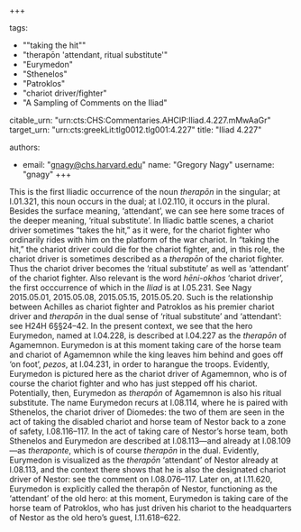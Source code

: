 +++

tags:
- "&quot;taking the hit&quot;"
- "therapōn &#39;attendant, ritual substitute&#39;"
- "Eurymedon"
- "Sthenelos"
- "Patroklos"
- "chariot driver/fighter"
- "A Sampling of Comments on the Iliad"

citable_urn: "urn:cts:CHS:Commentaries.AHCIP:Iliad.4.227.mMwAaGr"
target_urn: "urn:cts:greekLit:tlg0012.tlg001:4.227"
title: "Iliad 4.227"

authors:
- email: "gnagy@chs.harvard.edu"
  name: "Gregory Nagy"
  username: "gnagy"
+++

<p>This is the first Iliadic occurrence of the noun <em>therapōn</em> in the singular; at I.01.321, this noun occurs in the dual; at I.02.110, it occurs in the plural. Besides the surface meaning, ‘attendant’, we can see here some traces of the deeper meaning, ‘ritual substitute’. In Iliadic battle scenes, a chariot driver sometimes “takes the hit,” as it were, for the chariot fighter who ordinarily rides with him on the platform of the war chariot. In “taking the hit,” the chariot driver could die for the chariot fighter, and, in this role, the chariot driver is sometimes described as a <em>therapōn</em> of the chariot fighter. Thus the chariot driver becomes the ‘ritual substitute’ as well as ‘attendant’ of the chariot fighter. Also relevant is the word <em>hēni-okhos</em> ‘chariot driver’, the first occcurrence of which in the <em>Iliad</em> is at I.05.231. See Nagy 2015.05.01, 2015.05.08, 2015.05.15, 2015.05.20. Such is the relationship between Achilles as chariot fighter and Patroklos as his premier chariot driver and <em>therapōn</em> in the dual sense of ‘ritual substitute’ and ‘attendant’: see H24H 6§§24–42. In the present context, we see that the hero Eurymedon, named at I.04.228, is described at I.04.227 as the <em>therapōn</em> of Agamemnon. Eurymedon is at this moment taking care of the horse team and chariot of Agamemnon while the king leaves him behind and goes off ‘on foot’, <em>pezos</em>, at I.04.231, in order to harangue the troops. Evidently, Eurymedon is pictured here as the chariot driver of Agamemnon, who is of course the chariot fighter and who has just stepped off his chariot. Potentially, then, Eurymedon as <em>therapōn</em> of Agamemnon is also his ritual substitute. The name Eurymedon recurs at I.08.114, where he is paired with Sthenelos, the chariot driver of Diomedes: the two of them are seen in the act of taking the disabled chariot and horse team of Nestor back to a zone of safety, I.08.116–117. In the act of taking care of Nestor’s horse team, both Sthenelos and Eurymedon are described at I.08.113—and already at I.08.109—as <em>theraponte</em>, which is of course <em>therapōn</em> in the dual. Evidently, Eurymedon is visualized as the <em>therapōn</em> ‘attendant’ of Nestor already at I.08.113, and the context there shows that he is also the designated chariot driver of Nestor: see the comment on Ι.08.076–117. Later on, at I.11.620, Eurymedon is explicitly called the therapōn of Nestor, functioning as the ‘attendant’ of the old hero: at this moment, Eurymedon is taking care of the horse team of Patroklos, who has just driven his chariot to the headquarters of Nestor as the old hero’s guest, I.11.618–622.  </p>